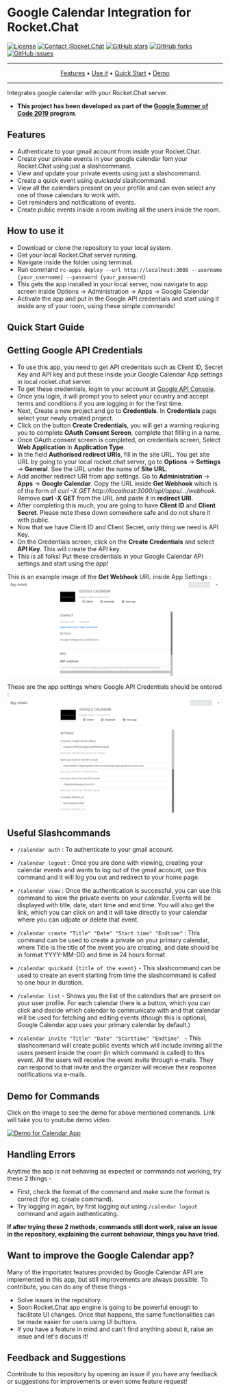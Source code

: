 # Google Calendar Integration for Rocket.Chat

[![License](http://img.shields.io/badge/license-MIT-green.svg?style=flat)](https://github.com/RocketChat/Apps.Google.Calendar/LICENSE)
[![Contact :Rocket.Chat](https://img.shields.io/badge/contact-Rocket.Chat-blue.svg?style=flat)](https://rocket.chat/)
[![GitHub stars](https://img.shields.io/github/stars/RocketChat/Apps.Google.Calendar.svg)](https://github.com/RocketChat/Apps.Google.Calendar/stargazers)
[![GitHub forks](https://img.shields.io/github/forks/RocketChat/Apps.Google.Calendar.svg)](https://github.com/RocketChat/Apps.Google.Calendar/network)
[![GitHub issues](https://img.shields.io/github/issues/RocketChat/Apps.Google.Calendar.svg)](https://github.com/RcoketChat/Apps.Google.Calendar/issues)

---
<p align="center">
    <a href="#features">Features</a> &bull;
    <a href="#how-to-use-it">Use it</a> &bull;
    <a href="#quick-start-guide">Quick Start</a> &bull;
    <a href="#demo-for-commands">Demo</a>
</p>

---

Integrates google calendar with your Rocket.Chat server.

* **This project has been developed as part of the [Google Summer of Code 2019](https://summerofcode.withgoogle.com/) program**.

## Features 
* Authenticate to your gmail account from inside your Rocket.Chat.
* Create your private events in your google calendar fom your Rocket.Chat using just a slashcommand.
* View and update your private events using just a slashcommand.
* Create a quick event using *quickadd* slashcommand.
* View all the calendars present on your profile and can even select any one of those calendars to work with.
* Get reminders and notifications of events.
* Create public events inside a room inviting all the users inside the room.

## How to use it
* Download or clone the repository to your local system.
* Get your local Rocket.Chat server running.
* Navigate inside the folder using terminal.
* Run command `rc-apps deploy --url http://localhost:3000 --username {your_username} --password {your_password}`
* This gets the app installed in your local server, now navigate to app screen inside Options -> Administration -> Apps -> Google Calendar
* Activate the app and put in the Google API credentials and start using it inside any of your room, using these simple commands! 

## Quick Start Guide

## Getting Google API Credentials

* To use this app, you need to get API credentials such as Client ID, Secret Key and API key and put these inside your Google Calendar App settings in local rocket.chat server.
* To get these credentials, login to your account at [Google API Console](https://console.developers.google.com).
* Once you login, it will prompt you to select your country and accept terms and conditions if you are logging in for the first time.
* Next, Create a new project and go to **Credentials**. In **Credentials** page select your newly created project.
* Click on the button **Create Credentials**, you will get a warning reqiuring you to complete **OAuth Consent Screen**, complete that filling in a name.
* Once OAuth consent screen is completed, on credentials screen, Select **Web Application** in **Application Type**.
* In the field **Authorised redirect URIs**, fill in the site URL. You get site URL by going to your local rocket.chat server, go to **Options** -> **Settings** -> **General**. See the URL under the name of **Site URL**.
* Add another redirect URI from app settings. Go to **Administration** -> **Apps** -> **Google Calendar**. Copy the URL inside **Get Webhook** which is of the form of *curl -X GET http://localhost:3000/api/apps/.../webhook*. Remove **curl -X GET** from the URL and paste it in **redirect URI**.
* After completing this much, you are going to have **Client ID** and **Client Secret**. Please note these down somewhere safe and do not share it with public.
* Now that we have Client ID and Client Secret, only thing we need is API Key. 
* On the Credentials screen, click on the **Create Credentials** and select **API Key**. This will create the API key.
* This is all folks! Put these credentials in your Google Calendar API settings and start using the app!

This is an example image of the **Get Webhook** URL inside App Settings : 
![Get Webhook setting](https://github.com/RocketChat/Apps.Google.Calendar/blob/Fix_1/Images/Pic2.png "App Settings for Webhook URL")

These are the app settings where Google API Credentials should be entered : 
![Google API settings](https://github.com/RocketChat/Apps.Google.Calendar/blob/Fix_1/Images/Pic1.png)

## Useful Slashcommands
* `/calendar auth` : To authenticate to your gmail account. 

* `/calendar logout` : Once you are done with viewing, creating your calendar events and wants to log out of the gmail account, use this command and it will log you out and redirect to your home page.

* `/calendar view` : Once the authentication is successful, you can use this command to view the private events on your calendar. Events will be displayed with title, date, start time and end time. You will also get the link, which you can click on and it will take directly to your calendar where you can udpate or delete that event.

* `/calendar create "Title" "Date" "Start time" "Endtime"` : This command can be used to create a private on your primary calendar, where Title is the title of the event you are creating, and date should be in format YYYY-MM-DD and time in 24 hours format.

* `/calendar quickadd {title of the event}` - This slashcommand can be used to create an event starting from time the slashcommand is called to one hour in duration.

* `/calendar list` - Shows you the list of the calendars that are present on your user profile. For each calendar there is a button, which you can click and decide which calendar to communicate with and that calendar will be used for fetching and editing events (though this is optional, Google Calendar app uses your primary calendar by default.)

* `/calendar invite "Title" "Date" "Starttime" "Endtime" ` - This slashcommand will create public events which will include inviting all the users present inside the room (in which command is called) to this event. All the users will receive the event invite through e-mails. They can respond to that invite and the organizer will receive their response notifications via e-mails.

## Demo for Commands

Click on the image to see the demo for above mentioned commands. Link will take you to youtube demo video.

[![Demo for Calendar App](https://img.youtube.com/vi/s7_UIrW29AI/0.jpg)](https://www.youtube.com/watch?v=s7_UIrW29AI) 

## Handling Errors

Anytime the app is not behaving as expected or commands not working, try these 2 things - 

* First, check the format of the command and make sure the format is correct (for eg. create command).
* Try logging in again, by first logging out using `/calendar logout` command and again authenticating.

**If after trying these 2 methods, commands still dont work, raise an issue in the repository, explaining the current behaviour, things you have tried.**

## Want to improve the Google Calendar app?

Many of the importatnt features provided by Google Calendar API are implemented in this app, but still improvements are always possible. To contribute, you can do any of these things - 

* Solve issues in the repository.
* Soon Rocket.Chat app engine is going to be powerful enough to facilitate UI changes. Once that happens, the same functionalities can be made easier for users using UI buttons.
* If you have a feature in mind and can't find anything about it, raise an issue and let's discuss it!

## Feedback and Suggestions
Contribute to this repository by opening an issue if you have any feedback or suggestions for improvements or even some feature request!


